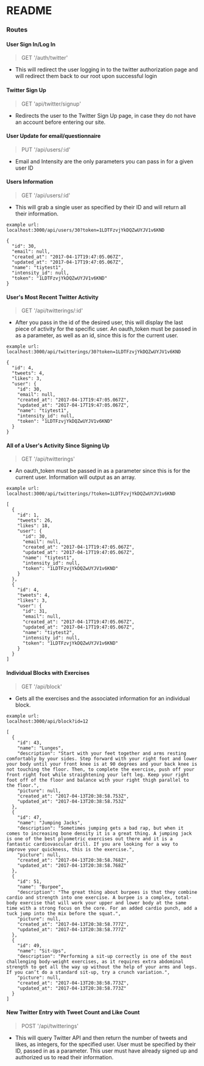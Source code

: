 # README

### Routes

#### User Sign In/Log In
> GET '/auth/twitter'
+ This will redirect the user logging in to the twitter authorization page and will redirect them back to our root upon successful login

#### Twitter Sign Up
> GET 'api/twitter/signup'
+ Redirects the user to the Twitter Sign Up page, in case they do not have an account before entering our site.

#### User Update for email/questionnaire
> PUT '/api/users/:id'
+ Email and Intensity are the only parameters you can pass in for a given user ID

#### Users Information
> GET '/api/users/:id'
+ This will grab a single user as specified by their ID and will return all their information.

```
example url:
localhost:3000/api/users/30?token=1LDTFzvjYkDQZwUYJV1v6KND

{
  "id": 30,
  "email": null,
  "created_at": "2017-04-17T19:47:05.067Z",
  "updated_at": "2017-04-17T19:47:05.067Z",
  "name": "tiytest1",
  "intensity_id": null,
  "token": "1LDTFzvjYkDQZwUYJV1v6KND"
}
```

#### User's Most Recent Twitter Activity
> GET '/api/twitterings/:id'
+ After you pass in the id of the desired user, this will display the last piece of activity for the specific user.  An oauth_token must be passed in as a parameter, as well as an id, since this is for the current user.

```
example url:
localhost:3000/api/twitterings/30?token=1LDTFzvjYkDQZwUYJV1v6KND

{
  "id": 4,
  "tweets": 4,
  "likes": 3,
  "user": {
    "id": 30,
    "email": null,
    "created_at": "2017-04-17T19:47:05.067Z",
    "updated_at": "2017-04-17T19:47:05.067Z",
    "name": "tiytest1",
    "intensity_id": null,
    "token": "1LDTFzvjYkDQZwUYJV1v6KND"
  }
}
```

#### All of a User's Activity Since Signing Up
> GET '/api/twitterings'
+ An oauth_token must be passed in as a parameter since this is for the current user.  Information will output as an array.

```
example url:
localhost:3000/api/twitterings/?token=1LDTFzvjYkDQZwUYJV1v6KND

[
  {
    "id": 1,
    "tweets": 26,
    "likes": 18,
    "user": {
      "id": 30,
      "email": null,
      "created_at": "2017-04-17T19:47:05.067Z",
      "updated_at": "2017-04-17T19:47:05.067Z",
      "name": "tiytest1",
      "intensity_id": null,
      "token": "1LDTFzvjYkDQZwUYJV1v6KND"
    }
  },
  {
    "id": 4,
    "tweets": 4,
    "likes": 3,
    "user": {
      "id": 31,
      "email": null,
      "created_at": "2017-04-17T19:47:05.067Z",
      "updated_at": "2017-04-17T19:47:05.067Z",
      "name": "tiytest2",
      "intensity_id": null,
      "token": "1LDTFzvjYkDQZwUYJV1v6KND"
    }
  }
]
```



#### Individual Blocks with Exercises
> GET '/api/block'
+ Gets all the exercises and the associated information for an individual block.

```
example url:
localhost:3000/api/block?id=12

[
  {
    "id": 43,
    "name": "Lunges",
    "description": "Start with your feet together and arms resting comfortably by your sides. Step forward with your right foot and lower your body until your front knee is at 90 degrees and your back knee is not touching the floor. Then, to complete the exercise, push off your front right foot while straightening your left leg. Keep your right foot off of the floor and balance with your right thigh parallel to the floor.",
    "picture": null,
    "created_at": "2017-04-13T20:38:58.753Z",
    "updated_at": "2017-04-13T20:38:58.753Z"
  },
  {
    "id": 47,
    "name": "Jumping Jacks",
    "description": "Sometimes jumping gets a bad rap, but when it comes to increasing bone density it is a great thing. A jumping jack is one of the best plyometric exercises out there and it is a fantastic cardiovascular drill. If you are looking for a way to improve your quickness, this is the exercise.",
    "picture": null,
    "created_at": "2017-04-13T20:38:58.768Z",
    "updated_at": "2017-04-13T20:38:58.768Z"
  },
  {
    "id": 51,
    "name": "Burpee",
    "description": "The great thing about burpees is that they combine cardio and strength into one exercise. A burpee is a complex, total-body exercise that will work your upper and lower body at the same time with a strong focus on the core. For an added cardio punch, add a tuck jump into the mix before the squat.",
    "picture": null,
    "created_at": "2017-04-13T20:38:58.777Z",
    "updated_at": "2017-04-13T20:38:58.777Z"
  },
  {
    "id": 49,
    "name": "Sit-Ups",
    "description": "Performing a sit-up correctly is one of the most challenging body-weight exercises, as it requires extra abdominal strength to get all the way up without the help of your arms and legs. If you can’t do a standard sit-up, try a crunch variation.",
    "picture": null,
    "created_at": "2017-04-13T20:38:58.773Z",
    "updated_at": "2017-04-13T20:38:58.773Z"
  }
]

```

#### New Twitter Entry with Tweet Count and Like Count
> POST '/api/twitterings'
+ This will query Twitter API and then return the number of tweets and likes, as integers, for the specified user.  User must be specified by their ID, passed in as a parameter.  This user must have already signed up and authorized us to read their information.
